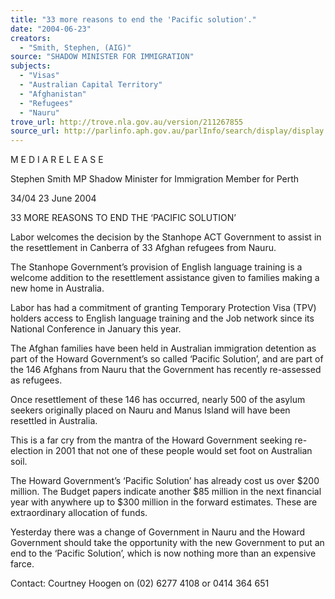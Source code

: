 ```yaml
---
title: "33 more reasons to end the 'Pacific solution'."
date: "2004-06-23"
creators:
  - "Smith, Stephen, (AIG)"
source: "SHADOW MINISTER FOR IMMIGRATION"
subjects:
  - "Visas"
  - "Australian Capital Territory"
  - "Afghanistan"
  - "Refugees"
  - "Nauru"
trove_url: http://trove.nla.gov.au/version/211267855
source_url: http://parlinfo.aph.gov.au/parlInfo/search/display/display.w3p;query=Id%3A%22media/pressrel/AWWC6%22
---
```


 M E D I A  R E L E A S E 

 

 

 Stephen Smith MP  Shadow Minister for Immigration  Member for Perth   

 

 34/04          23  June  2004  

 

 

 33 MORE REASONS TO END THE  ‘PACIFIC SOLUTION’    

 

 Labor welcomes the decision by the Stanhope ACT Government to assist in the  resettlement in Canberra of 33 Afghan refugees from Nauru.   

 The Stanhope Government’s provision of English language training is a welcome  addition to the resettlement assistance given to families making a new home in Australia.   

 Labor has had a commitment of granting Temporary Protection Visa (TPV) holders  access to English language training and the Job network since its National Conference in  January this year.   

 The Afghan families have been held in Australian immigration detention as part of the  Howard Government’s so called ‘Pacific Solution’, and are part of the 146 Afghans from  Nauru that the Government has recently re-assessed as refugees.   

 Once resettlement of these 146 has occurred, nearly 500 of the asylum seekers originally  placed on Nauru and Manus Island will have been resettled in Australia.     

 This is a far cry from the mantra of the Howard Government seeking re-election in 2001  that not one of these people would set foot on Australian soil.   

 The Howard Government’s ‘Pacific Solution’ has already cost us over $200 million.  The  Budget papers indicate another $85 million in the next financial year with anywhere up to  $300 million in the forward estimates.  These are extraordinary allocation of funds. 

 

 Yesterday there was a change of Government in Nauru and the Howard Government  should take the opportunity with the new Government to put an end to the ‘Pacific  Solution’, which is now nothing more than an expensive farce. 

 

 

 Contact: Courtney Hoogen on (02) 6277 4108 or 0414 364 651    

 

